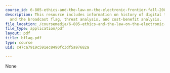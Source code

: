 ```yaml
---
course_id: 6-805-ethics-and-the-law-on-the-electronic-frontier-fall-2005
description: This resource includes information on history of digital television (DTV)
  and the broadcast flag, threat analysis, and cost-benefit analysis.
file_location: /coursemedia/6-805-ethics-and-the-law-on-the-electronic-frontier-fall-2005/c47ca7919c591ec8490fc3df5a97682a_bflag.pdf
file_type: application/pdf
layout: pdf
title: bflag.pdf
type: course
uid: c47ca7919c591ec8490fc3df5a97682a

---
```

None